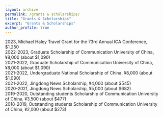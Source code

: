 ```yaml
---
layout: archive
permalink: /grants & scholarships/
title: "Grants & Scholarships"
excerpt: "Grants & Scholarships"
author_profile: true
---
```


2023, Michael Haley Travel Grant for the 73rd Annual ICA Conference, $1,250  
2022-2023, Graduate Scholarship of Communication University of China, ¥8,000 (about $1,090)  
2021-2022, Graduate Scholarship of Communication University of China, ¥8,000 (about $1,090)  
2021-2022, Undergraduate National Scholarship of China, ¥8,000 (about $1,090)  
2021-2022, Jingdong News Scholarship, ¥4,000 (about $545)  
2020-2021, Jingdong News Scholarship, ¥5,000 (about $682)  
2019-2020, Outstanding students Scholarship of Communication University of China, ¥3,500 (about $477)  
2018-2019, Outstanding students Scholarship of Communication University of China, ¥2,000 (about $273)  
